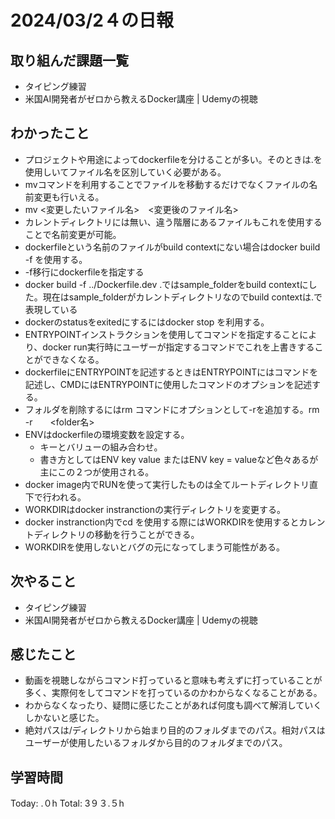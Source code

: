 # 2024/03/2４の日報
## 取り組んだ課題一覧
* タイピング練習
* 米国AI開発者がゼロから教えるDocker講座 | Udemyの視聴
## わかったこと
*  プロジェクトや用途によってdockerfileを分けることが多い。そのときは.を使用しいてファイル名を区別していく必要がある。
*  mvコマンドを利用することでファイルを移動するだけでなくファイルの名前変更も行いえる。
  *  mv <変更したいファイル名>　<変更後のファイル名>
  *  カレントディレクトリには無い、違う階層にあるファイルもこれを使用することで名前変更が可能。
*  dockerfileという名前のファイルがbuild contextにない場合はdocker build -f <dockername> <build context>を使用する。
*  -f移行にdockerfileを指定する
*  docker build -f ../Dockerfile.dev .ではsample_folderをbuild contextにした。現在はsample_folderがカレントディレクトリなのでbuild contextは.で表現している
*  dockerのstatusをexitedにするにはdocker stop <container> を利用する。
*  ENTRYPOINTインストラクションを使用してコマンドを指定することにより、docker run実行時にユーザーが指定するコマンドでこれを上書きすることができなくなる。
* dockerfileにENTRYPOINTを記述するときはENTRYPOINTにはコマンドを記述し、CMDにはENTRYPOINTに使用したコマンドのオプションを記述する。
* フォルダを削除するにはrm コマンドにオプションとして-rを追加する。rm -r　　<folder名>
* ENVはdockerfileの環境変数を設定する。
  *  キーとバリューの組み合わせ。
  *  書き方としてはENV key value またはENV key = valueなど色々あるが主にこの２つが使用される。
*  docker image内でRUNを使って実行したものは全てルートディレクトリ直下で行われる。
*   WORKDIRはdocker instranctionの実行ディレクトリを変更する。
  * docker instranction内でcd を使用する際にはWORKDIRを使用するとカレントディレクトリの移動を行うことができる。
  * WORKDIRを使用しないとバグの元になってしまう可能性がある。
## 次やること
* タイピング練習
* 米国AI開発者がゼロから教えるDocker講座 | Udemyの視聴
## 感じたこと
* 動画を視聴しながらコマンド打っていると意味も考えずに打っていることが多く、実際何をしてコマンドを打っているのかわからなくなることがある。
* わからなくなったり、疑問に感じたことがあれば何度も調べて解消していくしかないと感じた。
* 絶対パスは/ディレクトリから始まり目的のフォルダまでのパス。相対パスはユーザーが使用したいるフォルダから目的のフォルダまでのパス。
##  学習時間
Today: .０h
Total: 3９３.５h
